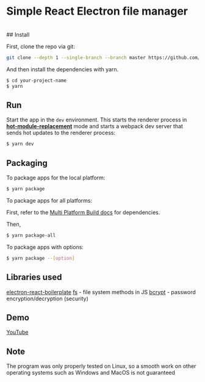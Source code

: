 # Simple React Electron file manager

<br/>
## Install

First, clone the repo via git:

```bash
git clone --depth 1 --single-branch --branch master https://github.com/rysssbekov/simple-react-electron-file-manager your-project-name
```

And then install the dependencies with yarn.

```bash
$ cd your-project-name
$ yarn
```

## Run

Start the app in the `dev` environment. This starts the renderer process in [**hot-module-replacement**](https://webpack.js.org/guides/hmr-react/) mode and starts a webpack dev server that sends hot updates to the renderer process:

```bash
$ yarn dev
```

## Packaging

To package apps for the local platform:

```bash
$ yarn package
```

To package apps for all platforms:

First, refer to the [Multi Platform Build docs](https://www.electron.build/multi-platform-build) for dependencies.

Then,

```bash
$ yarn package-all
```

To package apps with options:

```bash
$ yarn package --[option]
```

## Libraries used

[electron-react-boilerplate](https://github.com/electron-react-boilerplate/electron-react-boilerplate)
[fs](https://nodejs.org/api/fs.html) - file system methods in JS
[bcrypt](https://github.com/kelektiv/node.bcrypt.js#readme) - password encryption/decryption (security)

## Demo

[YouTube](https://www.youtube.com/watch?v=E6Ww7A42jwQ&feature=youtu.be)

## Note

The program was only properly tested on Linux, so a smooth work on other operating systems such as Windows and MacOS is not guaranteed
